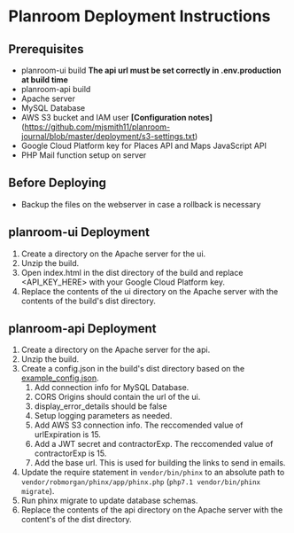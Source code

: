 # Planroom Deployment Instructions
## Prerequisites
 - planroom-ui build **The api url must be set correctly in .env.production at build time**
 - planroom-api build
 - Apache server
 - MySQL Database
 - AWS S3 bucket and IAM user **[Configuration notes]**(https://github.com/mjsmith11/planroom-journal/blob/master/deployment/s3-settings.txt)
 - Google Cloud Platform key for Places API and Maps JavaScript API
 - PHP Mail function setup on server

## Before Deploying
 - Backup the files on the webserver in case a rollback is necessary

## planroom-ui Deployment
  1. Create a directory on the Apache server for the ui.
  1. Unzip the build.
  1. Open index.html in the dist directory of the build and replace <API_KEY_HERE> with your Google Cloud Platform key.
  1. Replace the contents of the ui directory on the Apache server with the contents of the build's dist directory.

## planroom-api Deployment
 1. Create a directory on the Apache server for the api.
 1. Unzip the build. 
 1. Create a config.json in the build's dist directory based on the [example_config.json](https://github.com/mjsmith11/planroom-api/blob/master/example_config.json).
     1. Add connection info for MySQL Database.
     1. CORS Origins should contain the url of the ui.
     1. display_error_details should be false
     1. Setup logging parameters as needed.
     1. Add AWS S3 connection info. The reccomended value of urlExpiration is 15.
     1. Add a JWT secret and contractorExp.  The reccomended value of contractorExp is 15.
     1. Add the base url. This is used for building the links to send in emails.
 1. Update the require statement in `vendor/bin/phinx` to an absolute path to `vendor/robmorgan/phinx/app/phinx.php` (`php7.1 vendor/bin/phinx migrate`).  
 1. Run phinx migrate to update database schemas. 
 1. Replace the contents of the api directory on the Apache server with the content's of the dist directory.
